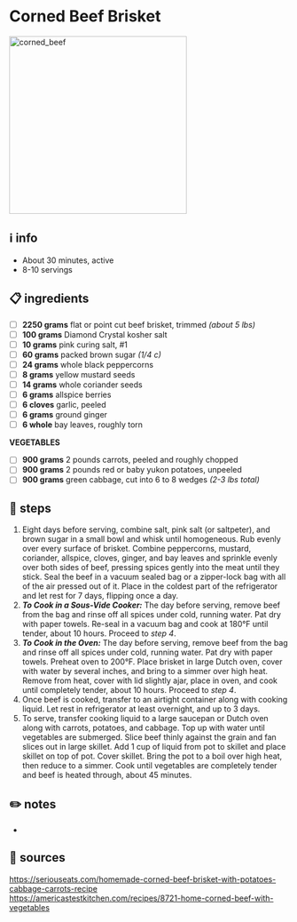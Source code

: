 # Corned Beef Brisket
<img src="https://res.cloudinary.com/hksqkdlah/image/upload/home-corned-beef-and-cabbagejpg_kk3pq7" alt="corned_beef" width="320"/>  

## ℹ️ info
* About 30 minutes, active  
* 8-10 servings  

## 📋 ingredients
- [ ] **2250	grams**	flat or point cut beef brisket, trimmed *(about 5 lbs)*
- [ ] **100	grams**	Diamond Crystal kosher salt
- [ ] **10	grams**	pink curing salt, #1
- [ ] **60	grams**	packed brown sugar *(1/4 c)*
- [ ] **24	grams**	whole black peppercorns
- [ ] **8	grams**	yellow mustard seeds
- [ ] **14	grams**	whole coriander seeds
- [ ] **6	grams**	allspice berries
- [ ] **6	cloves**	garlic, peeled
- [ ] **6	grams**	ground ginger
- [ ] **6	whole**	bay leaves, roughly torn

**VEGETABLES**  
- [ ] **900	grams**	2 pounds carrots, peeled and roughly chopped
- [ ] **900	grams**	2 pounds red or baby yukon potatoes, unpeeled
- [ ] **900	grams**	green cabbage, cut into 6 to 8 wedges *(2-3 lbs total)*

## 🔪 steps
1. Eight days before serving, combine salt, pink salt (or saltpeter), and brown sugar in a small bowl and whisk until homogeneous. Rub evenly over every surface of brisket. Combine peppercorns, mustard, coriander, allspice, cloves, ginger, and bay leaves and sprinkle evenly over both sides of beef, pressing spices gently into the meat until they stick. Seal the beef in a vacuum sealed bag or a zipper-lock bag with all of the air pressed out of it. Place in the coldest part of the refrigerator and let rest for 7 days, flipping once a day.
2. ***To Cook in a Sous-Vide Cooker:*** The day before serving, remove beef from the bag and rinse off all spices under cold, running water. Pat dry with paper towels. Re-seal in a vacuum bag and cook at 180°F until tender, about 10 hours. Proceed to *step 4*.
3. ***To Cook in the Oven:*** The day before serving, remove beef from the bag and rinse off all spices under cold, running water. Pat dry with paper towels. Preheat oven to 200°F. Place brisket in large Dutch oven, cover with water by several inches, and bring to a simmer over high heat. Remove from heat, cover with lid slightly ajar, place in oven, and cook until completely tender, about 10 hours. Proceed to *step 4*.
4. Once beef is cooked, transfer to an airtight container along with cooking liquid. Let rest in refrigerator at least overnight, and up to 3 days.
5. To serve, transfer cooking liquid to a large saucepan or Dutch oven along with carrots, potatoes, and cabbage. Top up with water until vegetables are submerged. Slice beef thinly against the grain and fan slices out in large skillet. Add 1 cup of liquid from pot to skillet and place skillet on top of pot. Cover skillet. Bring the pot to a boil over high heat, then reduce to a simmer. Cook until vegetables are completely tender and beef is heated through, about 45 minutes.

## ✏️ notes
* 

## 🔗 sources
https://seriouseats.com/homemade-corned-beef-brisket-with-potatoes-cabbage-carrots-recipe  
https://americastestkitchen.com/recipes/8721-home-corned-beef-with-vegetables  
